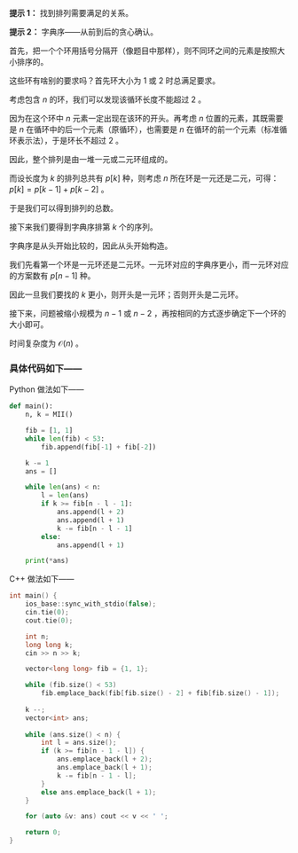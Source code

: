 **提示 1：** 找到排列需要满足的关系。

**提示 2：** 字典序——从前到后的贪心确认。

首先，把一个个环用括号分隔开（像题目中那样），则不同环之间的元素是按照大小排序的。

这些环有啥别的要求吗？首先环大小为 $1$ 或 $2$ 时总满足要求。

考虑包含 $n$ 的环，我们可以发现该循环长度不能超过 $2$ 。

因为在这个环中 $n$ 元素一定出现在该环的开头。再考虑 $n$ 位置的元素，其既需要是 $n$ 在循环中的后一个元素（原循环），也需要是 $n$ 在循环的前一个元素（标准循环表示法），于是环长不超过 $2$ 。

因此，整个排列是由一堆一元或二元环组成的。

而设长度为 $k$ 的排列总共有 $p[k]$ 种，则考虑 $n$ 所在环是一元还是二元，可得： $p[k]=p[k-1]+p[k-2]$ 。

于是我们可以得到排列的总数。

接下来我们要得到字典序排第 $k$ 个的序列。

字典序是从头开始比较的，因此从头开始构造。

我们先看第一个环是一元环还是二元环。一元环对应的字典序更小，而一元环对应的方案数有 $p[n-1]$ 种。

因此一旦我们要找的 $k$ 更小，则开头是一元环；否则开头是二元环。

接下来，问题被缩小规模为 $n-1$ 或 $n-2$ ，再按相同的方式逐步确定下一个环的大小即可。

时间复杂度为 $\mathcal{O}(n)$ 。

### 具体代码如下——

Python 做法如下——

```Python []
def main():
    n, k = MII()

    fib = [1, 1]
    while len(fib) < 53:
        fib.append(fib[-1] + fib[-2])

    k -= 1
    ans = []

    while len(ans) < n:
        l = len(ans)
        if k >= fib[n - l - 1]:
            ans.append(l + 2)
            ans.append(l + 1)
            k -= fib[n - l - 1]
        else:
            ans.append(l + 1)

    print(*ans)
```

C++ 做法如下——

```cpp []
int main() {
    ios_base::sync_with_stdio(false);
    cin.tie(0);
    cout.tie(0);

    int n;
    long long k;
    cin >> n >> k;

    vector<long long> fib = {1, 1};

    while (fib.size() < 53)
        fib.emplace_back(fib[fib.size() - 2] + fib[fib.size() - 1]);
    
    k --;
    vector<int> ans;
    
    while (ans.size() < n) {
        int l = ans.size();
        if (k >= fib[n - 1 - l]) {
            ans.emplace_back(l + 2);
            ans.emplace_back(l + 1);
            k -= fib[n - 1 - l];
        }
        else ans.emplace_back(l + 1);
    }

    for (auto &v: ans) cout << v << ' ';

    return 0;
}
```